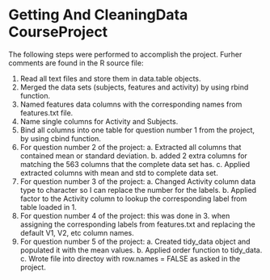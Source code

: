 # Getting And CleaningData CourseProject

The following steps were performed to accomplish the project. Furher comments are found in the R source file:

1. Read all text files and store them in data.table objects.
2. Merged the data sets (subjects, features and activity) by using rbind function.
3. Named features data columns with the corresponding names from features.txt file.
4. Name single columns for Activity and Subjects.
5. Bind all columns into one table for question number 1 from the project, by using cbind function.
6. For question number 2 of the project:
   a. Extracted all columns that contained mean or standard deviation.
   b. added 2 extra columns for matching the 563 columns that the complete data set has.
   c. Applied extracted columns with mean and std to complete data set.
7. For question number 3 of the project:
   a. Changed Activity column data type to character so I can replace the number for the labels.
   b. Applied factor to the Activity column to lookup the corresponding label from table loaded in 1.
8. For question number 4 of the project: this was done in 3. when assigning the corresponding labels from features.txt and replacing the default V1, V2, etc column names.
9. For question number 5 of the project:
   a. Created tidy_data object and populated it with the mean values.
   b. Applied order function to tidy_data.
   c. Wrote file into directoy with row.names = FALSE as asked in the project.

